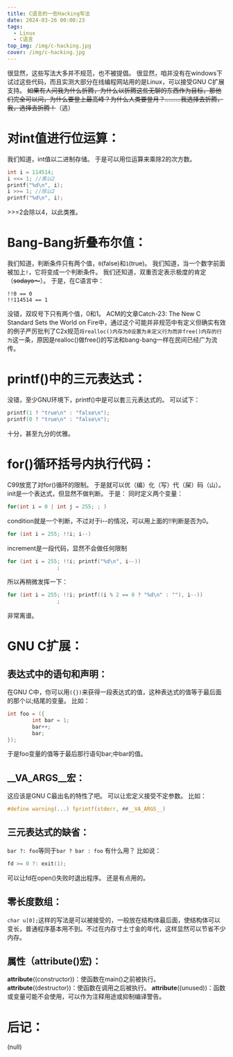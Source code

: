 ```yaml
---
title: C语言的一些Hacking写法
date: 2024-03-26 00:00:23
tags:
  - Linux
  - C语言
top_img: /img/c-hacking.jpg
cover: /img/c-hacking.jpg
---
```

很显然，这些写法大多并不规范，也不被提倡。
很显然，咱并没有在windows下试过这些代码，而且实测大部分在线编程网站用的是Linux，可以接受GNU C扩展支持。
~~如果有人问我为什么折腾，为什么以折腾这些无聊的东西作为目标，那他们完全可以问，为什么要登上最高峰？为什么人类要登月？………我选择去折腾，我，选择去折腾！~~（逃）
# 对int值进行位运算：
我们知道，int值以二进制存储。
于是可以用位运算来乘除2的次方数。
```C
int i = 114514;
i <<= 1; //乘以2
printf("%d\n", i);
i >>= 1; //除以2
printf("%d\n", i);
```
\>\>=2会除以4，以此类推。
# Bang-Bang折叠布尔值：
我们知道，判断条件只有两个值，`0`(false)和`1`(true)。
我们知道，当一个数字前面被加上`!`，它将变成一个判断条件。
我们还知道，双重否定表示极度的肯定（~~sodayo～~~）。
于是，在C语言中：
```
!!0 == 0
!!114514 == 1
```
没错，双叹号下只有两个值，0和1。
ACM的文章Catch-23: The New C Standard Sets the World on Fire中，通过这个可能并非规范中有定义但确实有效的例子严厉批判了C2x规范`将realloc()内存为0设置为未定义行为而非free()内存的行为`这一条，原因是realloc()做free()的写法和bang-bang一样在民间已经广为流传。
# printf()中的三元表达式：
没错，至少GNU环境下，printf()中是可以套三元表达式的。
可以试下：
```C
printf(1 ? "true\n" : "false\n");
printf(0 ? "true\n" : "false\n");
```
十分，甚至九分的优雅。
# for()循环括号内执行代码：
C99放宽了对for()循环的限制。
于是就可以优（编）化（写）代（屎）码（山）。
init是一个表达式，但显然不做判断。
于是：
同时定义两个变量：
```C
for(int i = 0 | int j = 255; ; )
```
condition就是一个判断，不过对于i--的情况，可以用上面的!!判断是否为0。
```C
for (int i = 255; !!i; i--)
```
increment是一段代码，显然不会做任何限制
```C
for (int i = 255; !!i; printf("%d\n", i--))
                ;
```
所以再稍微发挥一下：
```C
for (int i = 255; !!i; printf((i % 2 == 0 ? "%d\n" : ""), i--))
                ;
```
非常离谱。
# GNU C扩展：
## 表达式中的语句和声明：
在GNU C中，你可以用`({})`来获得一段表达式的值，这种表达式的值等于最后面的那个以;结尾的变量。
比如：
```C
int foo = ({
        int bar = 1;
        bar++;
        bar;
});
```
于是foo变量的值等于最后那行语句bar;中bar的值。
## __VA_ARGS__宏：
这应该是GNU C最出名的特性了吧。
可以让宏定义接受不定参数。
比如：
```C
#define warning(...) fprintf(stderr, ##__VA_ARGS__)
```
## 三元表达式的缺省：
`bar ?: foo`等同于`bar ? bar : foo`
有什么用？
比如说：
```C
fd >= 0 ?: exit(1);
```
可以让fd在open()失败时退出程序。
还是有点用的。
## 零长度数组：
`char u[0];`这样的写法是可以被接受的，一般放在结构体最后面，使结构体可以变长，普通程序基本用不到。不过在内存寸土寸金的年代，这样显然可以节省不少内存。
## 属性（__attribute__()宏)：
__attribute__((constructor))：使函数在main()之前被执行。
__attribute__((destructor))：使函数在调用之后被执行。
__attribute__((unused))：函数或变量可能不会使用，可以作为注释用途或抑制编译警告。
# 后记：
(null)